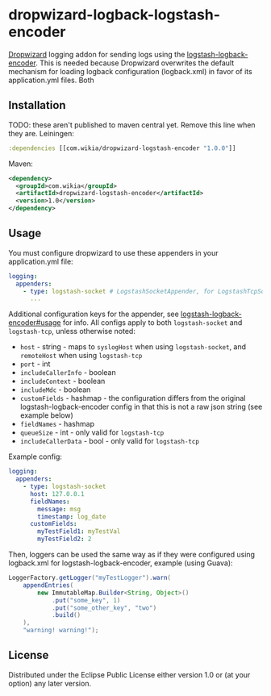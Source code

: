 # dropwizard-logback-logstash-encoder

[Dropwizard](http://dropwizard.io/) logging addon for sending logs using the [logstash-logback-encoder](https://github.com/logstash/logstash-logback-encoder). This is needed because Dropwizard overwrites the default mechanism for loading logback configuration (logback.xml) in favor of its application.yml files. Both 

## Installation
TODO: these aren't published to maven central yet. Remove this line when they are.
Leiningen:
```clojure
:dependencies [[com.wikia/dropwizard-logstash-encoder "1.0.0"]]
```
Maven:
```xml
<dependency>
  <groupId>com.wikia</groupId>
  <artifactId>dropwizard-logstash-encoder</artifactId>
  <version>1.0</version>
</dependency>
```

## Usage
You must configure dropwizard to use these appenders in your application.yml file:
```yml
logging:
  appenders:
    - type: logstash-socket # LogstashSocketAppender, for LogstashTcpSocketAppender use logstash-tcp
      ...
```

Additional configuration keys for the appender, see [logstash-logback-encoder#usage](https://github.com/logstash/logstash-logback-encoder/blob/master/README.md#usage) for info. All configs apply to both `logstash-socket` and `logstash-tcp`, unless otherwise noted:
* `host` - string - maps to `syslogHost` when using `logstash-socket`, and `remoteHost` when using `logstash-tcp`
* `port` - int
* `includeCallerInfo` - boolean
* `includeContext` - boolean
* `includeMdc` - boolean
* `customFields` - hashmap - the configuration differs from the original logstash-logback-encoder config in that this is not a raw json string (see example below)
* `fieldNames` - hashmap
* `queueSize` - int - only valid for `logstash-tcp`
* `includeCallerData` - bool - only valid for `logstash-tcp`

Example config:
```yaml
logging:
  appenders:
    - type: logstash-socket
      host: 127.0.0.1
      fieldNames:
        message: msg
        timestamp: log_date
      customFields:
        myTestField1: myTestVal
        myTestField2: 2
```

Then, loggers can be used the same way as if they were configured using logback.xml for logstash-logback-encoder, example (using Guava):
```java
LoggerFactory.getLogger("myTestLogger").warn(
	appendEntries(
		new ImmutableMap.Builder<String, Object>()
			.put("some_key", 1)
			.put("some_other_key", "two")
			.build()
	),
	"warning! warning!");
```
## License

Distributed under the Eclipse Public License either version 1.0 or (at
your option) any later version.
